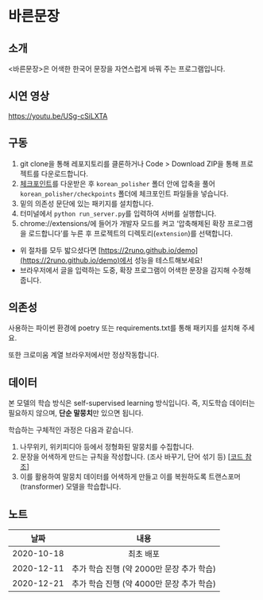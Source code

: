 # 바른문장
## 소개
<바른문장>은 어색한 한국어 문장을 자연스럽게 바꿔 주는 프로그램입니다.

## 시연 영상
https://youtu.be/USg-cSiLXTA

## 구동
1. git clone을 통해 레포지토리를 클론하거나 Code > Download ZIP을 통해 프로젝트를 다운로드합니다.
2. [체크포인트](https://drive.google.com/drive/folders/1ce_IdeLs2fsoIjmo1tYsVpmtt-wTI3Sf?usp=sharing)를 다운받은 후 `korean_polisher` 폴더 안에 압축을 풀어 `korean_polisher/checkpoints` 폴더에 체크포인트 파일들을 넣습니다.
3. 밑의 의존성 문단에 있는 패키지를 설치합니다.
4. 터미널에서 `python run_server.py`를 입력하여 서버를 실행합니다.
5. chrome://extensions/에 들어가 개발자 모드를 켜고 ‘압축해제된 확장 프로그램을 로드합니다’를 누른 후 프로젝트의 디렉토리(`extension`)를 선택합니다.
- 위 절차를 모두 밟으셨다면 [https://2runo.github.io/demo](https://2runo.github.io/demo)에서 성능을 테스트해보세요!
- 브라우저에서 글을 입력하는 도중, 확장 프로그램이 어색한 문장을 감지해 수정해 줍니다.

## 의존성
사용하는 파이썬 환경에 poetry 또는 requirements.txt를 통해 패키지를 설치해 주세요.

또한 크로미움 계열 브라우저에서만 정상작동합니다.

## 데이터
본 모델의 학습 방식은 self-supervised learning 방식입니다. 즉, 지도학습 데이터는 필요하지 않으며, **단순 말뭉치**만 있으면 됩니다.

학습하는 구체적인 과정은 다음과 같습니다.

1. 나무위키, 위키피디아 등에서 정형화된 말뭉치를 수집합니다.
2. 문장을 어색하게 만드는 규칙을 작성합니다. (조사 바꾸기, 단어 섞기 등) [[코드 참조](https://github.com/2runo/korean_polisher/blob/master/korean_polisher/awkfy/awkfy.py)]
3. 이를 활용하여 말뭉치 데이터를 어색하게 만들고 이를 복원하도록 트랜스포머(transformer) 모델을 학습합니다.

## 노트
|날짜|내용|
|:---:|:---:|
|2020-10-18|최초 배포|
|2020-12-11|추가 학습 진행 (약 2000만 문장 추가 학습)|
|2020-12-21|추가 학습 진행 (약 4000만 문장 추가 학습)|

